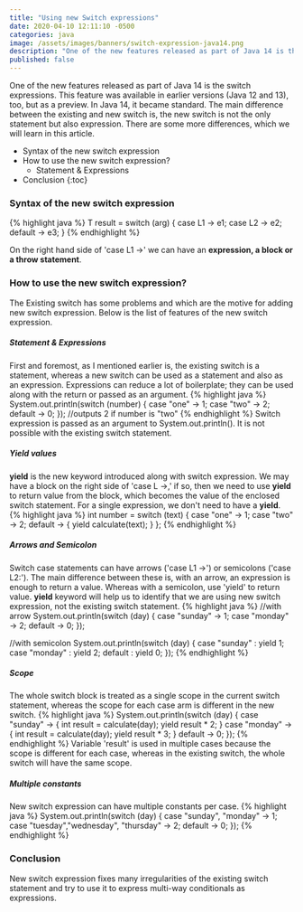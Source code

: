 ```yaml
---
title: "Using new Switch expressions"
date: 2020-04-10 12:11:10 -0500
categories: java
image: /assets/images/banners/switch-expression-java14.png
description: "One of the new features released as part of Java 14 is the switch expressions. This feature was available in earlier versions (Java 12 and 13), too, but as a preview. In Java 14, it became standard. The main difference between the existing and new switch is, the new switch is not the only statement but also expression. There are some more differences, which we will learn in this article."
published: false
---
```


One of the new features released as part of Java 14 is the switch expressions. This feature was available in earlier versions (Java 12 and 13), too, but as a preview. In Java 14, it became standard. The main difference between the existing and new switch is, the new switch is not the only statement but also expression. There are some more differences, which we will learn in this article.

* Syntax of the new switch expression
* How to use the new switch expression?
  - Statement & Expressions
* Conclusion
{:toc}

### Syntax of the new switch expression

{% highlight java %}
T result = switch (arg) {
	case L1 -> e1;
	case L2 -> e2;
	default -> e3;
}
{% endhighlight %}

On the right hand side of 'case L1 ->' we can have an **expression, a block or a throw statement**.

### How to use the new switch expression?

The Existing switch has some problems and which are the motive for adding new switch expression. Below is the list of features of the new switch expression.

##### Statement & Expressions
First and foremost, as I mentioned earlier is, the existing switch is a statement, whereas a new switch can be used as a statement and also as an expression. Expressions can reduce a lot of boilerplate; they can be used along with the return or passed as an argument.
{% highlight java %}
System.out.println(switch (number) {
    case "one" -> 1;
    case "two" -> 2;
    default -> 0;
});
//outputs 2 if number is "two"
{% endhighlight %}
Switch expression is passed as an argument to System.out.println(). It is not possible with the existing switch statement.

##### Yield values
**yield** is the new keyword introduced along with switch expression. We may have a block on the right side of 'case L ->,' if so, then we need to use **yield** to return value from the block, which becomes the value of the enclosed switch statement. For a single expression, we don't need to have a **yield**.
{% highlight java %}
int number = switch (text) {
    case "one" -> 1;
    case "two" -> 2;
    default -> {
        yield calculate(text);
    }
};
{% endhighlight %}

##### Arrows and Semicolon
Switch case statements can have arrows ('case L1 ->') or semicolons ('case L2:'). The main difference between these is, with an arrow, an expression is enough to return a value. Whereas with a semicolon, use 'yield' to return value. **yield** keyword will help us to identify that we are using new switch expression, not the existing switch statement.
{% highlight java %}
//with arrow
System.out.println(switch (day) {
    case "sunday" -> 1;
    case "monday" -> 2;
    default -> 0;
});

//with semicolon
System.out.println(switch (day) {
    case "sunday" : yield 1;
    case "monday" : yield 2;
    default : yield 0;
});
{% endhighlight %}

##### Scope
The whole switch block is treated as a single scope in the current switch statement, whereas the scope for each case arm is different in the new switch.
{% highlight java %}
System.out.println(switch (day) {
    case "sunday" -> {
        int result = calculate(day);
        yield result * 2;
    }
    case "monday" -> {
        int result = calculate(day);
        yield result * 3;
    }
    default -> 0;
});
{% endhighlight %}
Variable 'result' is used in multiple cases because the scope is different for each case, whereas in the existing switch, the whole switch will have the same scope.

##### Multiple constants
New switch expression can have multiple constants per case.
{% highlight java %}
System.out.println(switch (day) {
    case "sunday", "monday" -> 1;
    case "tuesday","wednesday", "thursday" -> 2;
    default -> 0;
});
{% endhighlight %}

### Conclusion

New switch expression fixes many irregularities of the existing switch statement and try to use it to express multi-way conditionals as expressions.
